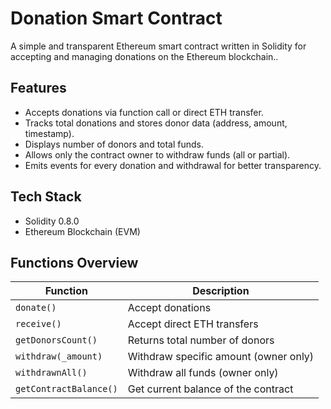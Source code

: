 # Donation Smart Contract

A simple and transparent Ethereum smart contract written in Solidity for accepting and managing donations on the Ethereum blockchain..

## Features

- Accepts donations via function call or direct ETH transfer.
- Tracks total donations and stores donor data (address, amount, timestamp).
- Displays number of donors and total funds.
- Allows only the contract owner to withdraw funds (all or partial).
- Emits events for every donation and withdrawal for better transparency.

## Tech Stack

- Solidity 0.8.0
- Ethereum Blockchain (EVM)

## Functions Overview

| Function | Description |
|----------|-------------|
| `donate()` | Accept donations |
| `receive()` | Accept direct ETH transfers |
| `getDonorsCount()` | Returns total number of donors |
| `withdraw(_amount)` | Withdraw specific amount (owner only) |
| `withdrawnAll()` | Withdraw all funds (owner only) |
| `getContractBalance()` | Get current balance of the contract |

